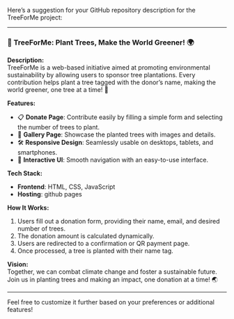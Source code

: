 Here’s a suggestion for your GitHub repository description for the TreeForMe project:

---

### 🌳 TreeForMe: Plant Trees, Make the World Greener! 🌍  
**Description:**  
TreeForMe is a web-based initiative aimed at promoting environmental sustainability by allowing users to sponsor tree plantations. Every contribution helps plant a tree tagged with the donor’s name, making the world greener, one tree at a time! 🌱  

**Features:**  
- 📋 **Donate Page**: Contribute easily by filling a simple form and selecting the number of trees to plant.  
- 📸 **Gallery Page**: Showcase the planted trees with images and details.  
- 🛠️ **Responsive Design**: Seamlessly usable on desktops, tablets, and smartphones.  
- 🌟 **Interactive UI**: Smooth navigation with an easy-to-use interface.  

**Tech Stack:**  
- **Frontend**: HTML, CSS, JavaScript   
- **Hosting**: github pages 

**How It Works:**  
1. Users fill out a donation form, providing their name, email, and desired number of trees.  
2. The donation amount is calculated dynamically.  
3. Users are redirected to a confirmation or QR payment page.  
4. Once processed, a tree is planted with their name tag.  

**Vision:**  
Together, we can combat climate change and foster a sustainable future. Join us in planting trees and making an impact, one donation at a time! 🌏  

---

Feel free to customize it further based on your preferences or additional features!
